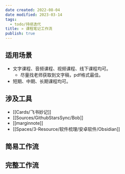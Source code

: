 ```yaml
---
date created: 2022-08-04
date modified: 2023-03-14
tags:
  - todo/持续迭代
title: » 课程笔记工作流
publish: true
---
```


## 适用场景

- 文字课程、音频课程、视频课程、线下课程均可。
	- 尽量找老师获取到文字稿，pdf格式最佳。
- 短期、中期、长期课程均可。

## 涉及工具

- [[Cards/飞书妙记]]
- [[Sources/GithubStarsSync/Bob]]
- [[marginnote]]
- [[Spaces/3-Resource/软件梳理/安卓软件/Obsidian]]

## 简易工作流

## 完整工作流
